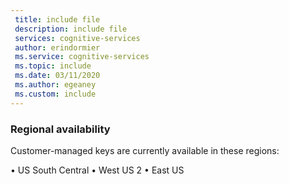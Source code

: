 ```yaml
---
 title: include file
 description: include file
 services: cognitive-services
 author: erindormier
 ms.service: cognitive-services
 ms.topic: include
 ms.date: 03/11/2020
 ms.author: egeaney
 ms.custom: include
---
```



### Regional availability

Customer-managed keys are currently available in these regions:

•	US South Central
•	West US 2
•	East US
